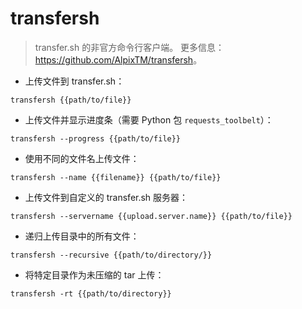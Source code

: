 # transfersh

> transfer.sh 的非官方命令行客户端。
> 更多信息：<https://github.com/AlpixTM/transfersh>。

- 上传文件到 transfer.sh：

`transfersh {{path/to/file}}`

- 上传文件并显示进度条（需要 Python 包 `requests_toolbelt`）：

`transfersh --progress {{path/to/file}}`

- 使用不同的文件名上传文件：

`transfersh --name {{filename}} {{path/to/file}}`

- 上传文件到自定义的 transfer.sh 服务器：

`transfersh --servername {{upload.server.name}} {{path/to/file}}`

- 递归上传目录中的所有文件：

`transfersh --recursive {{path/to/directory/}}`

- 将特定目录作为未压缩的 tar 上传：

`transfersh -rt {{path/to/directory}}`